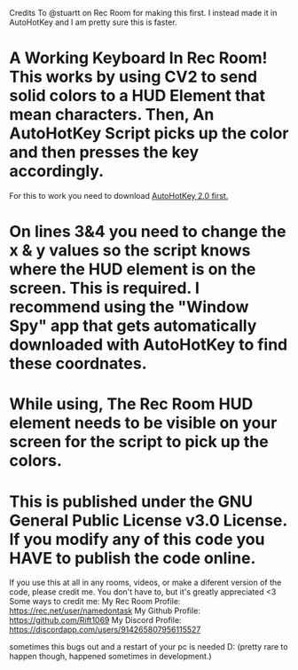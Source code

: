 Credits To @stuartt on Rec Room for making this first. I instead made it in AutoHotKey and I am pretty sure this is faster.
# A Working Keyboard In Rec Room! This works by using CV2 to send solid colors to a HUD Element that mean characters. Then, An AutoHotKey Script picks up the color and then presses the key accordingly.
For this to work you need to download [AutoHotKey 2.0 first.](https://autohotkey.com/)

# On lines 3&4 you need to change the x & y values so the script knows where the HUD element is on the screen. This is required. I recommend using the "Window Spy" app that gets automatically downloaded with AutoHotKey to find these coordnates.

# While using, The Rec Room HUD element needs to be visible on your screen for the script to pick up the colors.

# This is published under the GNU General Public License v3.0 License. If you modify any of this code you HAVE to publish the code online.

If you use this at all in any rooms, videos, or make a diferent version of the code, please credit me. You don't have to, but it's greatly appreciated <3
Some ways to credit me: 
My Rec Room Profile: https://rec.net/user/namedontask
My Github Profile: https://github.com/Rift1069
My Discord Profile: https://discordapp.com/users/914265807956115527

sometimes this bugs out and a restart of your pc is needed D: (pretty rare to happen though, happened sometimes in development.)
